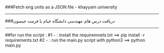 ###Fetch eng units as a JSON file - khayyam university
<hr>
###دریافت درس های مهندسی دانشگاه خیام با فرمت جیسون
<hr>
##for run the script :
	#1 - : install the requiremnets.txt ==>  pip install -r requirements.txt
	#2 - : run the main.py script with python3 ==> python main.py

